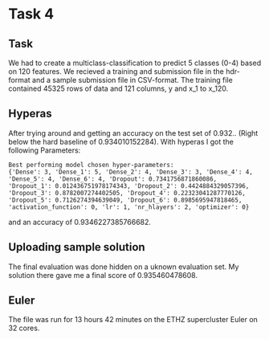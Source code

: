 # Task 4

## Task
We had to create a multiclass-classification to predict 5 classes (0-4) based on 120 features. We recieved a training and submission file in the hdr-format and a sample submission file in CSV-format. The training file contained 45325 rows of data and 121 columns, y and x_1 to x_120.

## Hyperas
After trying around and getting an accuracy on the test set of 0.932.. (Right below the hard baseline of 0.934010152284). With hyperas I got the following Parameters:

```
Best performing model chosen hyper-parameters:
{'Dense': 3, 'Dense_1': 5, 'Dense_2': 4, 'Dense_3': 3, 'Dense_4': 4, 'Dense_5': 4, 'Dense_6': 4, 'Dropout': 0.7341756871860086, 'Dropout_1': 0.012436751978174343, 'Dropout_2': 0.4424884329057396, 'Dropout_3': 0.8782007274402505, 'Dropout_4': 0.22323041287770126, 'Dropout_5': 0.7126274394639049, 'Dropout_6': 0.8985695947818465, 'activation_function': 0, 'lr': 1, 'nr_hlayers': 2, 'optimizer': 0}
```

and an accuracy of 0.9346227385766682. 

## Uploading sample solution
The final evaluation was done hidden on a uknown evaluation set. My solution there gave me a final score of 0.935460478608.

## Euler
The file was run for 13 hours 42 minutes on the ETHZ supercluster Euler on 32 cores.

